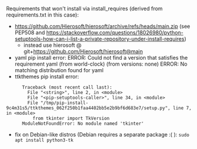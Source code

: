 Requirements that won't install via install_requires (derived from requirements.txt in this case):
- https://github.com/Hierosoft/hierosoft/archive/refs/heads/main.zip
  (see PEP508 and
  <https://stackoverflow.com/questions/18026980/python-setuptools-how-can-i-list-a-private-repository-under-install-requires>)
  - instead use hierosoft @ git+https://github.com/Hierosoft/hierosoft@main
- yaml pip install error:
ERROR: Could not find a version that satisfies the requirement yaml (from world-clock) (from versions: none)
ERROR: No matching distribution found for yaml
- ttkthemes pip install error:
```
      Traceback (most recent call last):
        File "<string>", line 2, in <module>
        File "<pip-setuptools-caller>", line 34, in <module>
        File "/tmp/pip-install-9c4m31s5/ttkthemes_062f250b1faa4402bb5e2b9bf6d683e7/setup.py", line 7, in <module>
          from tkinter import TkVersion
      ModuleNotFoundError: No module named 'tkinter'
```
  - fix on Debian-like distros (Debian requires a separate package :( ):
    `sudo apt install python3-tk`
